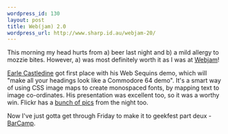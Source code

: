 ```yaml
--- 
wordpress_id: 130
layout: post
title: Web(jam) 2.0
wordpress_url: http://www.sharp.id.au/webjam-20/
---
```

This morning my head hurts from a) beer last night and b) a mild allergy to mozzie bites. However, a) was most definitely worth it as I was at <a href="http://www.webjam.com.au">Webjam</a>!

<a href="http://mrspeaker.webeisteddfod.com/">Earle Castledine</a> got first place with his Web Sequins demo, which will "make all your headings look like a Commodore 64 demo". It's a smart way of using CSS image maps to create monospaced fonts, by mapping text to image co-ordinates. His presentation was excellent too, so it was a worthy win. Flickr has a <a href="http://flickr.com/photos/charliebrewer/sets/72157594563531948/">bunch of pics</a> from the night too.

Now I've just gotta get through Friday to make it to geekfest part deux - <a href="http://www.barcampsydney.org">BarCamp</a>.
